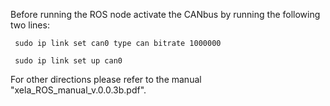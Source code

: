 Before running the ROS node activate the CANbus by running the following two lines:

     sudo ip link set can0 type can bitrate 1000000

     sudo ip link set up can0
     
     
For other directions please refer to the manual "xela_ROS_manual_v.0.0.3b.pdf". 
